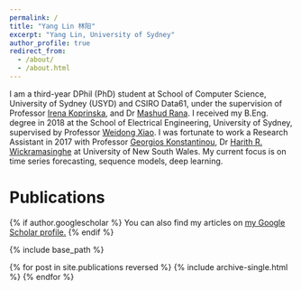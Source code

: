 ```yaml
---
permalink: /
title: "Yang Lin 林阳"
excerpt: "Yang Lin, University of Sydney"
author_profile: true
redirect_from: 
  - /about/
  - /about.html
---
```


I am a third-year DPhil (PhD) student at School of Computer Science, University of Sydney (USYD) and CSIRO Data61, under the supervision of Professor [Irena Koprinska](https://www.sydney.edu.au/engineering/about/our-people/academic-staff/irena-koprinska.html), and Dr [Mashud Rana](https://people.csiro.au/r/m/mdmashud-rana). I received my B.Eng. degree in 2018 at the School of Electrical Engineering, University of Sydney, supervised by Professor [Weidong Xiao](https://www.sydney.edu.au/engineering/about/our-people/academic-staff/weidong-xiao.html). I was fortunate to work a Research Assistant  in 2017 with Professor [Georgios Konstantinou](https://research.unsw.edu.au/people/dr-georgios-konstantinou), Dr [Harith R. Wickramasinghe](https://www.unsw.edu.au/engineering/our-people/harith-wickramasinghe) at University of New South Wales. 
My current focus is on time series forecasting, sequence models, deep learning.

Publications
======
{% if author.googlescholar %}
  You can also find my articles on <u><a href="{{author.googlescholar}}">my Google Scholar profile</a>.</u>
{% endif %}

{% include base_path %}

{% for post in site.publications reversed %}
  {% include archive-single.html %}
{% endfor %}
